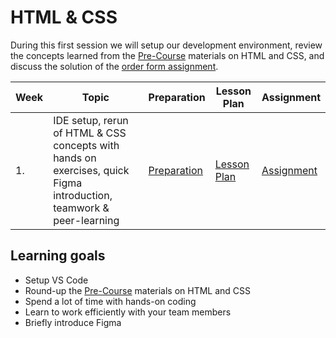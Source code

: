 # HTML & CSS

During this first session we will setup our development environment, review the concepts learned from the [Pre-Course](../../Pre-Course/README.md) materials on HTML and CSS, and discuss the solution of the [order form assignment](./preparation.md#order-form).

| Week | Topic                                                                                                               | Preparation                     | Lesson Plan                     | Assignment                    |
| ---- | ------------------------------------------------------------------------------------------------------------------- | ------------------------------- | ------------------------------- | ----------------------------- |
| 1.   | IDE setup, rerun of HTML & CSS concepts with hands on exercises, quick Figma introduction, teamwork & peer-learning | [Preparation](./preparation.md) | [Lesson Plan](./lesson-plan.md) | [Assignment](./assignment.md) |

## Learning goals

- Setup VS Code
- Round-up the [Pre-Course](../../Pre-Course/README.md) materials on HTML and CSS
- Spend a lot of time with hands-on coding
- Learn to work efficiently with your team members
- Briefly introduce Figma
